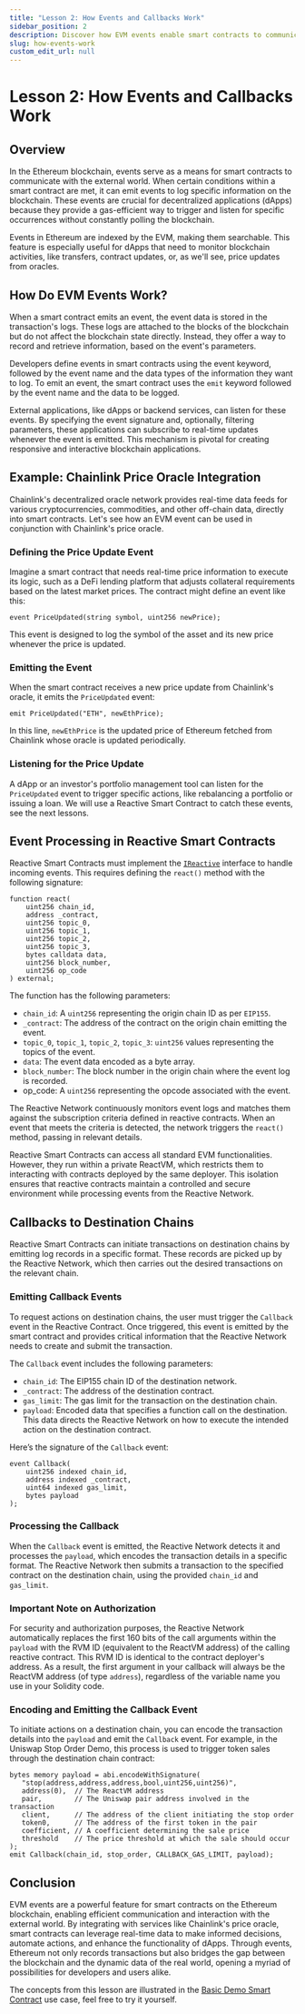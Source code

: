 ```yaml
---
title: "Lesson 2: How Events and Callbacks Work"
sidebar_position: 2
description: Discover how EVM events enable smart contracts to communicate with the outside world on the Ethereum blockchain. Learn about event creation, emission, and listening, with a Chainlink's price oracle integration example. Learn on callbacks to destination chains.
slug: how-events-work
custom_edit_url: null
---
```


# Lesson 2: How Events and Callbacks Work

## Overview

In the Ethereum blockchain, events serve as a means for smart contracts to communicate with the external world. When certain conditions within a smart contract are met, it can emit events to log specific information on the blockchain. These events are crucial for decentralized applications (dApps) because they provide a gas-efficient way to trigger and listen for specific occurrences without constantly polling the blockchain.

Events in Ethereum are indexed by the EVM, making them searchable. This feature is especially useful for dApps that need to monitor blockchain activities, like transfers, contract updates, or, as we'll see, price updates from oracles.

## How Do EVM Events Work?

When a smart contract emits an event, the event data is stored in the transaction's logs. These logs are attached to the blocks of the blockchain but do not affect the blockchain state directly. Instead, they offer a way to record and retrieve information, based on the event's parameters.

Developers define events in smart contracts using the event keyword, followed by the event name and the data types of the information they want to log. To emit an event, the smart contract uses the `emit` keyword followed by the event name and the data to be logged.

External applications, like dApps or backend services, can listen for these events. By specifying the event signature and, optionally, filtering parameters, these applications can subscribe to real-time updates whenever the event is emitted. This mechanism is pivotal for creating responsive and interactive blockchain applications.

## Example: Chainlink Price Oracle Integration

Chainlink's decentralized oracle network provides real-time data feeds for various cryptocurrencies, commodities, and other off-chain data, directly into smart contracts. Let's see how an EVM event can be used in conjunction with Chainlink's price oracle.

### Defining the Price Update Event

Imagine a smart contract that needs real-time price information to execute its logic, such as a DeFi lending platform that adjusts collateral requirements based on the latest market prices. The contract might define an event like this:

```solidity
event PriceUpdated(string symbol, uint256 newPrice);
```

This event is designed to log the symbol of the asset and its new price whenever the price is updated.

### Emitting the Event

When the smart contract receives a new price update from Chainlink's oracle, it emits the `PriceUpdated` event:

```solidity
emit PriceUpdated("ETH", newEthPrice);
```

In this line, `newEthPrice` is the updated price of Ethereum fetched from Chainlink whose oracle is updated periodically.

### Listening for the Price Update

A dApp or an investor's portfolio management tool can listen for the `PriceUpdated` event to trigger specific actions, like rebalancing a portfolio or issuing a loan. We will use a Reactive Smart Contract to catch these events, see the next lessons.

## Event Processing in Reactive Smart Contracts

Reactive Smart Contracts must implement the [`IReactive`](https://github.com/Reactive-Network/reactive-smart-contract-demos/blob/main/src/IReactive.sol) interface to handle incoming events. This requires defining the `react()` method with the following signature:

```solidity
function react(
    uint256 chain_id,
    address _contract,
    uint256 topic_0,
    uint256 topic_1,
    uint256 topic_2,
    uint256 topic_3,
    bytes calldata data,
    uint256 block_number,
    uint256 op_code
) external;
```

The function has the following parameters:

- `chain_id`: A `uint256` representing the origin chain ID as per `EIP155`.
- `_contract`: The address of the contract on the origin chain emitting the event.
- `topic_0`, `topic_1`, `topic_2`, `topic_3`: `uint256` values representing the topics of the event.
- `data`: The event data encoded as a byte array.
- `block_number`: The block number in the origin chain where the event log is recorded.
- op_code: A `uint256` representing the opcode associated with the event.

The Reactive Network continuously monitors event logs and matches them against the subscription criteria defined in reactive contracts. When an event that meets the criteria is detected, the network triggers the `react()` method, passing in relevant details.

Reactive Smart Contracts can access all standard EVM functionalities. However, they run within a private ReactVM, which restricts them to interacting with contracts deployed by the same deployer. This isolation ensures that reactive contracts maintain a controlled and secure environment while processing events from the Reactive Network.

## Callbacks to Destination Chains

Reactive Smart Contracts can initiate transactions on destination chains by emitting log records in a specific format. These records are picked up by the Reactive Network, which then carries out the desired transactions on the relevant chain.

### Emitting Callback Events

To request actions on destination chains, the user must trigger the `Callback` event in the Reactive Contract. Once triggered, this event is emitted by the smart contract and provides critical information that the Reactive Network needs to create and submit the transaction.

The `Callback` event includes the following parameters:

- `chain_id`: The EIP155 chain ID of the destination network.
- `_contract`: The address of the destination contract.
- `gas_limit`: The gas limit for the transaction on the destination chain.
- `payload`: Encoded data that specifies a function call on the destination. This data directs the Reactive Network on how to execute the intended action on the destination contract.

Here’s the signature of the `Callback` event:

```solidity
event Callback(
    uint256 indexed chain_id,
    address indexed _contract,
    uint64 indexed gas_limit,
    bytes payload
);
```

### Processing the Callback

When the `Callback` event is emitted, the Reactive Network detects it and processes the `payload`, which encodes the transaction details in a specific format. The Reactive Network then submits a transaction to the specified contract on the destination chain, using the provided `chain_id` and  `gas_limit`.

### Important Note on Authorization

For security and authorization purposes, the Reactive Network automatically replaces the first 160 bits of the call arguments within the `payload` with the RVM ID (equivalent to the ReactVM address) of the calling reactive contract. This RVM ID is identical to the contract deployer's address. As a result, the first argument in your callback will always be the ReactVM address (of type `address`), regardless of the variable name you use in your Solidity code.

### Encoding and Emitting the Callback Event

To initiate actions on a destination chain, you can encode the transaction details into the `payload` and emit the `Callback` event. For example, in the Uniswap Stop Order Demo, this process is used to trigger token sales through the destination chain contract:

 ```solidity
bytes memory payload = abi.encodeWithSignature(
    "stop(address,address,address,bool,uint256,uint256)",
    address(0),  // The ReactVM address
    pair,        // The Uniswap pair address involved in the transaction
    client,      // The address of the client initiating the stop order
    token0,      // The address of the first token in the pair
    coefficient, // A coefficient determining the sale price
    threshold    // The price threshold at which the sale should occur
);
emit Callback(chain_id, stop_order, CALLBACK_GAS_LIMIT, payload);
```

## Conclusion

EVM events are a powerful feature for smart contracts on the Ethereum blockchain, enabling efficient communication and interaction with the external world. By integrating with services like Chainlink's price oracle, smart contracts can leverage real-time data to make informed decisions, automate actions, and enhance the functionality of dApps. Through events, Ethereum not only records transactions but also bridges the gap between the blockchain and the dynamic data of the real world, opening a myriad of possibilities for developers and users alike.

The concepts from this lesson are illustrated in the [Basic Demo Smart Contract](../use-cases/use-case-1.md) use case, feel free to try it yourself.
